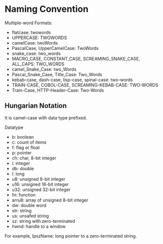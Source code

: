 # Naming Convention

Multiple-word Formats:
- flatcase: twowords
- UPPERCASE: TWOWORDS
- camelCase: twoWords
- PascalCase, UpperCamelCase: TwoWords
- snake_case: two_words
- MACRO_CASE, CONSTANT_CASE, SCREAMING_SNAKE_CASE, ALL_CAPS: TWO_WORDS
- camel_Snake_Case: two_Words
- Pascal_Snake_Case, Title_Case: Two_Words
- kebab-case, dash-case, lisp-case, spinal-case: two-words
- TRAIN-CASE, COBOL-CASE, SCREAMING-KEBAB-CASE: TWO-WORDS
- Train-Case, HTTP-Header-Case: Two-Words

## Hungarian Notation

It is camel-case with data type prefixed.

Datatype
- b: boolean
- c: count of items
- f: flag or float
- p: pointer
- ch: char, 8-bit integer
- i: integer
- db: double
- l: long
- u8: unsigned 8-bit integer 
- u16: unsigned 16-bit integer
- u32: unsigned 32-bit integer
- fn: function
- arru8: array of unsigned 8-bit integer
- dw: double word
- str: string
- us: unsafed string
- sz: string with zero-terminated
- hwnd: handle to a window

For example, lpszName: long pointer to a zero-terminated string.